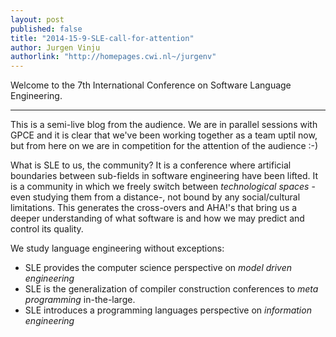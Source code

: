 ```yaml
---
layout: post
published: false
title: "2014-15-9-SLE-call-for-attention"
author: Jurgen Vinju
authorlink: "http://homepages.cwi.nl~/jurgenv"
---
```


Welcome to the 7th International Conference on Software Language Engineering.

---

This is a semi-live blog from the audience. We are in parallel sessions with GPCE and it is clear that we've been working together as a team uptil now, but from here on we are in competition for the attention of the audience :-)

What is SLE to us, the community? It is a conference where artificial boundaries between sub-fields in software engineering have been lifted. It is a community in which we freely switch between _technological spaces_ -even studying them from a distance-, not bound by any social/cultural limitations. This generates the cross-overs and AHA!'s that bring us a deeper understanding of what software is and how we may predict and control its quality.

We study language engineering without exceptions: 

   * SLE provides the computer science perspective on _model driven engineering_ 
   * SLE is the generalization of compiler construction conferences to _meta programming_ in-the-large.
   * SLE introduces a programming languages perspective on _information engineering_



